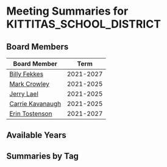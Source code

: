 # Meeting Summaries for KITTITAS_SCHOOL_DISTRICT

## Board Members

| Board Member       | Term           |
|--------------------|----------------|
| [Billy Fekkes](board_member_153.md) | 2021-2027 |
| [Mark Crowley](board_member_154.md) | 2021-2025 |
| [Jerry Lael](board_member_155.md) | 2021-2025 |
| [Carrie Kavanaugh](board_member_156.md) | 2021-2025 |
| [Erin Tostenson](board_member_157.md) | 2021-2027 |

## Available Years

## Summaries by Tag
